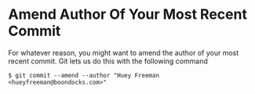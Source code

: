 # Amend Author Of Your Most Recent Commit

For whatever reason, you might want to amend the author of your most recent commit. Git lets us do this with the following command

`$ git commit --amend --author "Huey Freeman <hueyfreeman@boondocks.com>"
`
